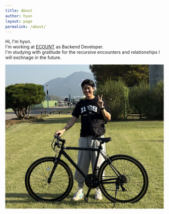 ```yaml
---
title: About
author: hyun
layout: page
permalink: /about/
---
```


<div class="row">
  <div class="center">
    <p> Hi, I'm hyun. <br> I'm working at <a href="https://www.ecount.com/us">ECOUNT</a> as Backend Developer. <br>
    I'm studying with gratitude for the recursive encounters and relationships I will exchnage in the future.</p>
  </div>
  <div class="center">
    <img class="about-image" src="/assets/images/hyun.jpg">
  </div>
</div>